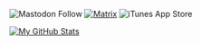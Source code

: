 ![Mastodon Follow](https://img.shields.io/mastodon/follow/109449136330943994?color=8fff00&domain=https%3A%2F%2Finfosec.exchange&label=%40lukeswitzer&labelColor=black&logo=mastodon&logoColor=8fff00&style=for-the-badge) 
[![Matrix](https://img.shields.io/badge/@lukeswitz:matrix.org-0078D4?style=for-the-badge&logo=matrix&logoColor=8fff00&labelColor=black&color=black)](https://matrix.to/#/@lukeswitz:matrix.org) 
![iTunes App Store](https://img.shields.io/itunes/v/1006503796?color=8fff00&label=GeoTrend&logo=apple&logoColor=8fff00&style=for-the-badge&labelColor=black&domain=https%3A%2F%2Fapps.apple.com%2Fus%2Fapp%2Fgeotrend%2Fid1006503796) 


[![My GitHub Stats](https://github-readme-stats.vercel.app/api/?username=lukeswitz&count_private=true&theme=ocean_dark&showicons=false&hide_title=true&hide_rank=true)]()

<!--
**lukeswitz/lukeswitz** is a ✨ _special_ ✨ repository because its `README.md` (this file) appears on your GitHub profile.

Here are some ideas to get you started:

- 🔭 I’m currently working on ...
- 🌱 I’m currently learning ...
- 👯 I’m looking to collaborate on ...
- 🤔 I’m looking for help with ...
- 💬 Ask me about ...
- 📫 How to reach me: ...
- 😄 Pronouns: ...
- ⚡ Fun fact: ...
-->
